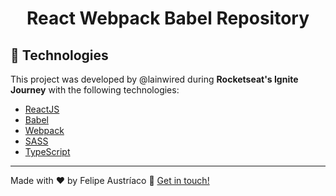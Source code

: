 <h1 align="center">React Webpack Babel Repository</h1>

## :rocket: Technologies

This project was developed by @lainwired during <strong>Rocketseat's Ignite Journey</strong> with the following technologies:

- [ReactJS](https://reactjs.org/)
- [Babel](https://babeljs.io/)
- [Webpack](https://webpack.js.org/)
- [SASS](https://sass-lang.com/)
- [TypeScript](https://www.typescriptlang.org/)

---

Made with ♥ by Felipe Austríaco :wave: [Get in touch!](https://www.linkedin.com/in/felipe-austriaco-dev/)
